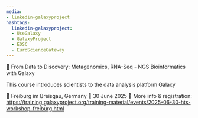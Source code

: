 ```yaml
---
media:
- linkedin-galaxyproject
hashtags:
  linkedin-galaxyproject:
  - UseGalaxy
  - GalaxyProject
  - EOSC
  - EuroScienceGateway
---
```

📣 From Data to Discovery: Metagenomics, RNA-Seq - NGS Bioinformatics with Galaxy

This course introduces scientists to the data analysis platform Galaxy

📍 Freiburg im Breisgau, Germany
📅 30 June 2025
🔗 More info & registration: https://training.galaxyproject.org/training-material/events/2025-06-30-hts-workshop-freiburg.html